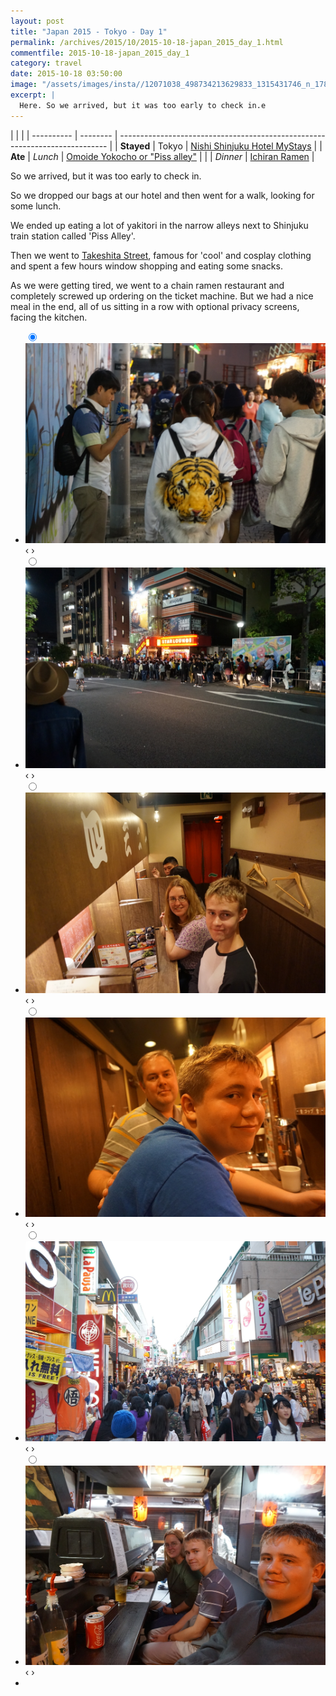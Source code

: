 ```yaml
---
layout: post
title: "Japan 2015 - Tokyo - Day 1"
permalink: /archives/2015/10/2015-10-18-japan_2015_day_1.html
commentfile: 2015-10-18-japan_2015_day_1
category: travel
date: 2015-10-18 03:50:00
image: "/assets/images/insta//12071038_498734213629833_1315431746_n_17844575377047535.jpg"
excerpt: |
  Here. So we arrived, but it was too early to check in.e
---
```


|            |          |
| ---------- | -------- | --------------------------------------------------------------------------- |
| **Stayed** | Tokyo    | [Nishi Shinjuku Hotel MyStays](https://maps.app.goo.gl/YYykEKzPrdqsyyHj9)   |
| **Ate**    | _Lunch_  | [Omoide Yokocho or "Piss alley"](https://maps.app.goo.gl/pDtBHUk4Bj7PMfrCA) |
|            | _Dinner_ | [Ichiran Ramen](https://maps.app.goo.gl/Fh51zikRjZ6iC4ms8)                  |

So we arrived, but it was too early to check in.

So we dropped our bags at our hotel and then went for a walk, looking for some lunch.

We ended up eating a lot of yakitori in the narrow alleys next to Shinjuku train station called 'Piss Alley'.

Then we went to [Takeshita Street](https://maps.app.goo.gl/aDtyfPPK4SWUVCaY8), famous for 'cool' and cosplay clothing and spent a few hours window shopping and eating some snacks.

As we were getting tired, we went to a chain ramen restaurant and completely screwed up ordering on the ticket machine. But we had a nice meal in the end, all of us sitting in a row with optional privacy screens, facing the kitchen.

<ul class="slides">
    <input type="radio" name="radio-btn" id="img-1" checked="checked" />
    <li class="slide-container">
        <div class="slide">
          <a href="/assets/images/insta/IMG_2496.JPG"><img src="/assets/images/insta/IMG_2496.JPG" /></a>
        </div>			
    	<div class="nav">
      	     <label for="img-6" class="prev">&#x2039;</label>
      	     <label for="img-2" class="next">&#x203a;</label>
    	 </div>
    </li>    <input type="radio" name="radio-btn" id="img-2"  />
    <li class="slide-container">
        <div class="slide">
          <a href="/assets/images/insta/IMG_2502.JPG"><img src="/assets/images/insta/IMG_2502.JPG" /></a>
        </div>			
    	<div class="nav">
      	     <label for="img-1" class="prev">&#x2039;</label>
      	     <label for="img-3" class="next">&#x203a;</label>
    	 </div>
    </li>    <input type="radio" name="radio-btn" id="img-3"  />
    <li class="slide-container">
        <div class="slide">
          <a href="/assets/images/insta/IMG_2508.JPG"><img src="/assets/images/insta/IMG_2508.JPG" /></a>
        </div>			
    	<div class="nav">
      	     <label for="img-2" class="prev">&#x2039;</label>
      	     <label for="img-4" class="next">&#x203a;</label>
    	 </div>
    </li>    <input type="radio" name="radio-btn" id="img-4"  />
    <li class="slide-container">
        <div class="slide">
          <a href="/assets/images/insta/DSC00586.JPG"><img src="/assets/images/insta/DSC00586.JPG" /></a>
        </div>			
    	<div class="nav">
      	     <label for="img-3" class="prev">&#x2039;</label>
      	     <label for="img-5" class="next">&#x203a;</label>
    	 </div>
    </li>    <input type="radio" name="radio-btn" id="img-5"  />
    <li class="slide-container">
        <div class="slide">
          <a href="/assets/images/insta/DSC00554.JPG"><img src="/assets/images/insta/DSC00554.JPG" /></a>
        </div>			
    	<div class="nav">
      	     <label for="img-4" class="prev">&#x2039;</label>
      	     <label for="img-6" class="next">&#x203a;</label>
    	 </div>
    </li>
    <input type="radio" name="radio-btn" id="img-6" />
    <li class="slide-container">
        <div class="slide">
          <a href="/assets/images/insta/DSC00551.JPG"><img src="/assets/images/insta/DSC00551.JPG" /></a>
        </div>
    	<div class="nav">
      	     <label for="img-5" class="prev">&#x2039;</label>
      	     <label for="img-1" class="next">&#x203a;</label>
    	 </div>
    </li>
  <li class="nav-dots">
      <label for="img-1" class="nav-dot" id="img-dot-1"></label>
      <label for="img-2" class="nav-dot" id="img-dot-2"></label>
      <label for="img-3" class="nav-dot" id="img-dot-3"></label>
      <label for="img-4" class="nav-dot" id="img-dot-4"></label>
      <label for="img-5" class="nav-dot" id="img-dot-5"></label>
      <label for="img-6" class="nav-dot" id="img-dot-6"></label>
  </li>
</ul>

